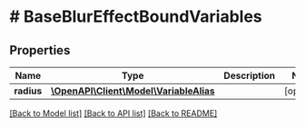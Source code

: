 # # BaseBlurEffectBoundVariables

## Properties

Name | Type | Description | Notes
------------ | ------------- | ------------- | -------------
**radius** | [**\OpenAPI\Client\Model\VariableAlias**](VariableAlias.md) |  | [optional]

[[Back to Model list]](../../README.md#models) [[Back to API list]](../../README.md#endpoints) [[Back to README]](../../README.md)
